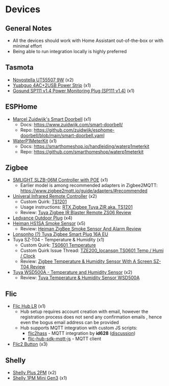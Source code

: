 # Devices
## General Notes
- All the devices should work with Home Assistant out-of-the-box or with minimal effort
- Being able to run integration locally is highly preferred

## Tasmota
* [Novostella UT55507 9W](https://templates.blakadder.com/novostella_UT55507.html) (x2)
* [Yuabguo 4AC+2USB Power Strip](https://templates.blakadder.com/yuanguo_4AC_2USB.html) (x1)
* [Gosund SP111 v1.4 Power Monitoring Plug (SP111 v1.4)](https://templates.blakadder.com/gosund_SP111_v1_4) (x1)

## ESPHome
* [Marcel Zuidwijk's Smart Doorbell](https://www.zuidwijk.com/product/smart-doorbell/) (x1)
  * Docs: https://www.zuidwijk.com/smart-doorbell/
  * Repo: https://github.com/zuidwijk/esphome-doorbell/blob/main/smart-doorbell.yaml
* [WaterP1MeterKit](https://waterp1meterkit.nl/) (x1)
  * Docs: https://smarthomeshop.io/handleiding/waterp1meterkit
  * Repo: https://github.com/smarthomeshop/waterp1meterkit

## Zigbee
* [SMLIGHT SLZB-06M Controller with POE](https://smlight.tech/product/slzb-06m/) (x1)
  * Earlier model is among recommended adapters in Zigbee2MQTT: https://www.zigbee2mqtt.io/guide/adapters/#recommended
* [Univeral Infrared Remote Controller](https://zigbee.blakadder.com/Moes_UFO-R11.html) (x2)
  * Custom Quirk: [TS1201](https://github.com/ferehcarb/zha-device-handlers/blob/dev/zhaquirks/tuya/ts1201.py)
  * Usage instructions: [RTX Zigbee Tuya ZIR aka. TS1201](https://github.com/zigpy/zha-device-handlers/issues/1687)
  * Review: [Tuya Zigbee IR Blaster Remote ZS06 Review](https://smarthomescene.com/reviews/tuya-zigbee-infrared-ir-remote-zs06-review/)
* [Ledvance Outdoor Plug](https://zigbee.blakadder.com/Ledvance_4058075729322.html) (x4)
* [Heiman HS1SA Smoke Sensor](https://zigbee.blakadder.com/Heiman_HS1SA.html) (x5)
  * Review: [Heiman ZigBee Smoke Sensor And Alarm Review](https://smarthomescene.com/reviews/heiman-zigbee-smoke-sensor-and-alarm-review/)
* [Lonsonho (?) Tuya Zigbee Smart Plug 16A EU](https://zigbee.blakadder.com/Lonsonho_TS0121.html)
* Tuya SZ-T04 - Temperature & Humidity (x1)
  * Custom Quirk: [TS0601 Temperature](https://github.com/jacekk015/zha_quirks/blob/main/ts0601_temperature.py) 
  * Custom Quirk Issue Thread: [TZE200_locansqn TS0601 Temp / Humi / Clock](https://github.com/zigpy/zha-device-handlers/issues/1286)
  * Review: [Zigbee Temperature & Humidity Sensor With A Screen SZ-T04 Review](https://smarthomescene.com/reviews/zigbee-temperature-humidity-sensor-with-a-screen-sz-t04-review/)
* [Tuya WSD500A - Temperature and Humidity Sensor](https://zigbee.blakadder.com/Tuya_WSD500A.html) (x2)
  * Review: [Tuya Temperature & Humidity Sensor WSD500A](https://smarthomescene.com/reviews/tuya-temperature-humidity-sensor-wsd500a/)

## Flic
  * [Flic Hub LR](https://flic.io/shop/flic-hub-lr) (x1)
    * Hub setup requires account creation with email, however the registration process does not send any 
    confirmation emails , hence even the bogus email address can be provided
    * Hub supports MQTT integration with custom JS scripts:
      * [flic2hass](https://github.com/id628/flic2hass) - MQTT integration by **id628** ([discussion](https://community.home-assistant.io/t/direct-flic-button-via-flic-hub-mqtt-integration-cloudless/553108))
      * [flic-hub-sdk-mqtt-js](https://github.com/50ButtonsEach/flic-hub-sdk-mqtt-js) - MQTT client
  * [Flic2 Button](https://flic.io/flic2) (x3)

## Shelly
  * [Shelly Plus 2PM](https://www.shelly.com/en-nl/products/product-overview/shelly-plus-2-pm) (x2)
  * [Shelly 1PM Mini Gen3](https://www.shelly.com/en-nl/products/product-overview/shelly-1-pm-mini-gen3) (x1)